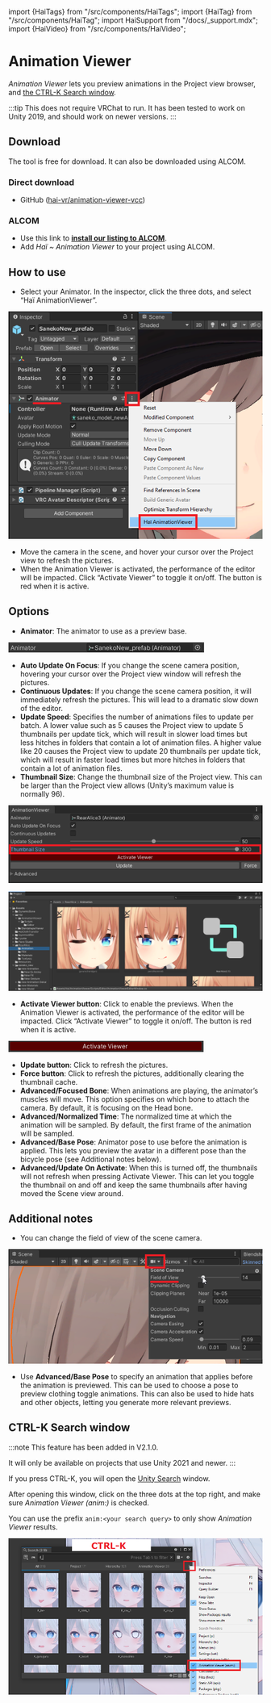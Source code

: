 import {HaiTags} from "/src/components/HaiTags";
import {HaiTag} from "/src/components/HaiTag";
import HaiSupport from "/docs/_support.mdx";
import {HaiVideo} from "/src/components/HaiVideo";

# Animation Viewer

<HaiTags>
<HaiTag isUniversal={true} />
</HaiTags>

*Animation Viewer* lets you preview animations in the Project view browser, and [the CTRL-K Search window](#ctrl-k-search-window).

:::tip
This does not require VRChat to run. It has been tested to work on Unity 2019, and should work on newer versions.
:::

<HaiVideo src="./animation-viewer-img/sx_2022-02-02_03-27-39_uYmmptha2T.mp4"></HaiVideo>

## Download

The tool is free for download. It can also be downloaded using ALCOM.

### Direct download

- GitHub ([hai-vr/animation-viewer-vcc](https://github.com/hai-vr/animation-viewer-vcc))

### ALCOM

- Use this link to **[install our listing to ALCOM](vcc://vpm/addRepo?url=https://hai-vr.github.io/vpm-listing/index.json)**.
- Add *Haï ~ Animation Viewer* to your project using ALCOM.

## How to use

- Select your Animator. In the inspector, click the three dots, and select “Haï AnimationViewer”.

![Untitled](animation-viewer-img/Untitled.png)

- Move the camera in the scene, and hover your cursor over the Project view to refresh the pictures.
- When the Animation Viewer is activated, the performance of the editor will be impacted. Click “Activate Viewer” to toggle it on/off. The button is red when it is active.

<HaiSupport/>

## Options

- **Animator**: The animator to use as a preview base.

![Untitled](animation-viewer-img/Untitled%201.png)

- **Auto Update On Focus**: If you change the scene camera position, hovering your cursor over the Project view window will refresh the pictures.
- **Continuous Updates**: If you change the scene camera position, it will immediately refresh the pictures. This will lead to a dramatic slow down of the editor.
- **Update Speed**: Specifies the number of animations files to update per batch.
A lower value such as 5 causes the Project view to update 5 thumbnails per update tick, which will result in slower load times but less hitches in folders that contain a lot of animation files.
A higher value like 20 causes the Project view to update 20 thumbnails per update tick, which will result in faster load times but more hitches in folders that contain a lot of animation files.
- **Thumbnail Size**: Change the thumbnail size of the Project view. This can be larger than the Project view allows (Unity’s maximum value is normally 96).

![Untitled](animation-viewer-img/Untitled%202.png)

![Untitled](animation-viewer-img/Untitled%203.png)

- **Activate Viewer button**: Click to enable the previews.
When the Animation Viewer is activated, the performance of the editor will be impacted. Click “Activate Viewer” to toggle it on/off. The button is red when it is active.

![Untitled](animation-viewer-img/Untitled%204.png)

- **Update button**: Click to refresh the pictures.
- **Force button**: Click to refresh the pictures, additionally clearing the thumbnail cache.
- **Advanced/Focused Bone**: When animations are playing, the animator’s muscles will move.
This option specifies on which bone to attach the camera. By default, it is focusing on the Head bone.
- **Advanced/Normalized Time**: The normalized time at which the animation will be sampled. By default, the first frame of the animation will be sampled.
- **Advanced/Base Pose**: Animator pose to use before the animation is applied.
This lets you preview the avatar in a different pose than the bicycle pose (see Additional notes below).
- **Advanced/Update On Activate**: When this is turned off, the thumbnails will not refresh when pressing Activate Viewer. This can let you toggle the thumbnail on and off and keep the same thumbnails after having moved the Scene view around.

## Additional notes

- You can change the field of view of the scene camera.

![Untitled](animation-viewer-img/Untitled%206.png)

- Use **Advanced/Base Pose** to specify an animation that applies before the animation is previewed.
This can be used to choose a pose to preview clothing toggle animations.
This can also be used to hide hats and other objects, letting you generate more relevant previews.
    
<HaiVideo src="./animation-viewer-img/sx_2022-02-02_03-05-20_QdOYmOWyly.mp4"></HaiVideo>

## CTRL-K Search window

:::note
This feature has been added in V2.1.0.

It will only be available on projects that use Unity 2021 and newer.
:::

If you press CTRL-K, you will open the [Unity Search](https://docs.unity3d.com/Manual/search-overview.html) window.

After opening this window, click on the three dots at the top right, and make sure *Animation Viewer (anim:)* is checked.

You can use the prefix `anim:<your search query>` to only show *Animation Viewer* results.

![Untitled](animation-viewer-img/ctrl-k.png)
